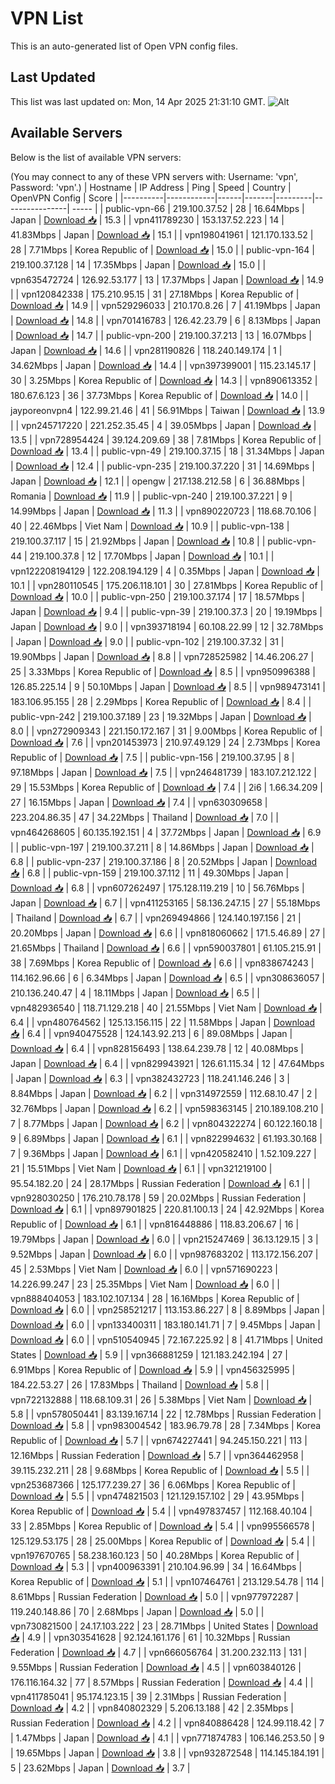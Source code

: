 # VPN List

This is an auto-generated list of Open VPN config files.

## Last Updated

This list was last updated on: Mon, 14 Apr 2025 21:31:10 GMT.
![Alt](https://repobeats.axiom.co/api/embed/186b98318ef1479477931607c1ad7d823f12451f.svg "Repobeats analytics image")

## Available Servers

Below is the list of available VPN servers:

(You may connect to any of these VPN servers with: Username: 'vpn', Password: 'vpn'.)
| Hostname | IP Address | Ping | Speed | Country | OpenVPN Config | Score |
|----------|------------|------|-------|---------|----------------| ----- |
| public-vpn-66 | 219.100.37.52 | 28 | 16.64Mbps | Japan | [Download 📥](./configs/server_0_JP.ovpn) | 15.3 |
| vpn411789230 | 153.137.52.223 | 14 | 41.83Mbps | Japan | [Download 📥](./configs/server_1_JP.ovpn) | 15.1 |
| vpn198041961 | 121.170.133.52 | 28 | 7.71Mbps | Korea Republic of | [Download 📥](./configs/server_2_KR.ovpn) | 15.0 |
| public-vpn-164 | 219.100.37.128 | 14 | 17.35Mbps | Japan | [Download 📥](./configs/server_3_JP.ovpn) | 15.0 |
| vpn635472724 | 126.92.53.177 | 13 | 17.37Mbps | Japan | [Download 📥](./configs/server_4_JP.ovpn) | 14.9 |
| vpn120842338 | 175.210.95.15 | 31 | 27.18Mbps | Korea Republic of | [Download 📥](./configs/server_5_KR.ovpn) | 14.9 |
| vpn529296033 | 210.170.8.26 | 7 | 41.19Mbps | Japan | [Download 📥](./configs/server_6_JP.ovpn) | 14.8 |
| vpn701416783 | 126.42.23.79 | 6 | 8.13Mbps | Japan | [Download 📥](./configs/server_7_JP.ovpn) | 14.7 |
| public-vpn-200 | 219.100.37.213 | 13 | 16.07Mbps | Japan | [Download 📥](./configs/server_8_JP.ovpn) | 14.6 |
| vpn281190826 | 118.240.149.174 | 1 | 34.62Mbps | Japan | [Download 📥](./configs/server_9_JP.ovpn) | 14.4 |
| vpn397399001 | 115.23.145.17 | 30 | 3.25Mbps | Korea Republic of | [Download 📥](./configs/server_10_KR.ovpn) | 14.3 |
| vpn890613352 | 180.67.6.123 | 36 | 37.73Mbps | Korea Republic of | [Download 📥](./configs/server_11_KR.ovpn) | 14.0 |
| jayporeonvpn4 | 122.99.21.46 | 41 | 56.91Mbps | Taiwan | [Download 📥](./configs/server_12_TW.ovpn) | 13.9 |
| vpn245717220 | 221.252.35.45 | 4 | 39.05Mbps | Japan | [Download 📥](./configs/server_13_JP.ovpn) | 13.5 |
| vpn728954424 | 39.124.209.69 | 38 | 7.81Mbps | Korea Republic of | [Download 📥](./configs/server_14_KR.ovpn) | 13.4 |
| public-vpn-49 | 219.100.37.15 | 18 | 31.34Mbps | Japan | [Download 📥](./configs/server_15_JP.ovpn) | 12.4 |
| public-vpn-235 | 219.100.37.220 | 31 | 14.69Mbps | Japan | [Download 📥](./configs/server_16_JP.ovpn) | 12.1 |
| opengw | 217.138.212.58 | 6 | 36.88Mbps | Romania | [Download 📥](./configs/server_17_RO.ovpn) | 11.9 |
| public-vpn-240 | 219.100.37.221 | 9 | 14.99Mbps | Japan | [Download 📥](./configs/server_18_JP.ovpn) | 11.3 |
| vpn890220723 | 118.68.70.106 | 40 | 22.46Mbps | Viet Nam | [Download 📥](./configs/server_19_VN.ovpn) | 10.9 |
| public-vpn-138 | 219.100.37.117 | 15 | 21.92Mbps | Japan | [Download 📥](./configs/server_20_JP.ovpn) | 10.8 |
| public-vpn-44 | 219.100.37.8 | 12 | 17.70Mbps | Japan | [Download 📥](./configs/server_21_JP.ovpn) | 10.1 |
| vpn122208194129 | 122.208.194.129 | 4 | 0.35Mbps | Japan | [Download 📥](./configs/server_22_JP.ovpn) | 10.1 |
| vpn280110545 | 175.206.118.101 | 30 | 27.81Mbps | Korea Republic of | [Download 📥](./configs/server_23_KR.ovpn) | 10.0 |
| public-vpn-250 | 219.100.37.174 | 17 | 18.57Mbps | Japan | [Download 📥](./configs/server_24_JP.ovpn) | 9.4 |
| public-vpn-39 | 219.100.37.3 | 20 | 19.19Mbps | Japan | [Download 📥](./configs/server_25_JP.ovpn) | 9.0 |
| vpn393718194 | 60.108.22.99 | 12 | 32.78Mbps | Japan | [Download 📥](./configs/server_26_JP.ovpn) | 9.0 |
| public-vpn-102 | 219.100.37.32 | 31 | 19.90Mbps | Japan | [Download 📥](./configs/server_27_JP.ovpn) | 8.8 |
| vpn728525982 | 14.46.206.27 | 25 | 3.33Mbps | Korea Republic of | [Download 📥](./configs/server_28_KR.ovpn) | 8.5 |
| vpn950996388 | 126.85.225.14 | 9 | 50.10Mbps | Japan | [Download 📥](./configs/server_29_JP.ovpn) | 8.5 |
| vpn989473141 | 183.106.95.155 | 28 | 2.29Mbps | Korea Republic of | [Download 📥](./configs/server_30_KR.ovpn) | 8.4 |
| public-vpn-242 | 219.100.37.189 | 23 | 19.32Mbps | Japan | [Download 📥](./configs/server_31_JP.ovpn) | 8.0 |
| vpn272909343 | 221.150.172.167 | 31 | 9.00Mbps | Korea Republic of | [Download 📥](./configs/server_32_KR.ovpn) | 7.6 |
| vpn201453973 | 210.97.49.129 | 24 | 2.73Mbps | Korea Republic of | [Download 📥](./configs/server_33_KR.ovpn) | 7.5 |
| public-vpn-156 | 219.100.37.95 | 8 | 97.18Mbps | Japan | [Download 📥](./configs/server_34_JP.ovpn) | 7.5 |
| vpn246481739 | 183.107.212.122 | 29 | 15.53Mbps | Korea Republic of | [Download 📥](./configs/server_35_KR.ovpn) | 7.4 |
| 2i6 | 1.66.34.209 | 27 | 16.15Mbps | Japan | [Download 📥](./configs/server_36_JP.ovpn) | 7.4 |
| vpn630309658 | 223.204.86.35 | 47 | 34.22Mbps | Thailand | [Download 📥](./configs/server_37_TH.ovpn) | 7.0 |
| vpn464268605 | 60.135.192.151 | 4 | 37.72Mbps | Japan | [Download 📥](./configs/server_38_JP.ovpn) | 6.9 |
| public-vpn-197 | 219.100.37.211 | 8 | 14.86Mbps | Japan | [Download 📥](./configs/server_39_JP.ovpn) | 6.8 |
| public-vpn-237 | 219.100.37.186 | 8 | 20.52Mbps | Japan | [Download 📥](./configs/server_40_JP.ovpn) | 6.8 |
| public-vpn-159 | 219.100.37.112 | 11 | 49.30Mbps | Japan | [Download 📥](./configs/server_41_JP.ovpn) | 6.8 |
| vpn607262497 | 175.128.119.219 | 10 | 56.76Mbps | Japan | [Download 📥](./configs/server_42_JP.ovpn) | 6.7 |
| vpn411253165 | 58.136.247.15 | 27 | 55.18Mbps | Thailand | [Download 📥](./configs/server_43_TH.ovpn) | 6.7 |
| vpn269494866 | 124.140.197.156 | 21 | 20.20Mbps | Japan | [Download 📥](./configs/server_44_JP.ovpn) | 6.6 |
| vpn818060662 | 171.5.46.89 | 27 | 21.65Mbps | Thailand | [Download 📥](./configs/server_45_TH.ovpn) | 6.6 |
| vpn590037801 | 61.105.215.91 | 38 | 7.69Mbps | Korea Republic of | [Download 📥](./configs/server_46_KR.ovpn) | 6.6 |
| vpn838674243 | 114.162.96.66 | 6 | 6.34Mbps | Japan | [Download 📥](./configs/server_47_JP.ovpn) | 6.5 |
| vpn308636057 | 210.136.240.47 | 4 | 18.11Mbps | Japan | [Download 📥](./configs/server_48_JP.ovpn) | 6.5 |
| vpn482936540 | 118.71.129.218 | 40 | 21.55Mbps | Viet Nam | [Download 📥](./configs/server_49_VN.ovpn) | 6.4 |
| vpn480764562 | 125.13.156.115 | 22 | 11.58Mbps | Japan | [Download 📥](./configs/server_50_JP.ovpn) | 6.4 |
| vpn940475528 | 124.143.92.213 | 6 | 89.08Mbps | Japan | [Download 📥](./configs/server_51_JP.ovpn) | 6.4 |
| vpn828156493 | 138.64.239.78 | 12 | 40.08Mbps | Japan | [Download 📥](./configs/server_52_JP.ovpn) | 6.4 |
| vpn829943921 | 126.61.115.34 | 12 | 47.64Mbps | Japan | [Download 📥](./configs/server_53_JP.ovpn) | 6.3 |
| vpn382432723 | 118.241.146.246 | 3 | 8.84Mbps | Japan | [Download 📥](./configs/server_54_JP.ovpn) | 6.2 |
| vpn314972559 | 112.68.10.47 | 2 | 32.76Mbps | Japan | [Download 📥](./configs/server_55_JP.ovpn) | 6.2 |
| vpn598363145 | 210.189.108.210 | 7 | 8.77Mbps | Japan | [Download 📥](./configs/server_56_JP.ovpn) | 6.2 |
| vpn804322274 | 60.122.160.18 | 9 | 6.89Mbps | Japan | [Download 📥](./configs/server_57_JP.ovpn) | 6.1 |
| vpn822994632 | 61.193.30.168 | 7 | 9.36Mbps | Japan | [Download 📥](./configs/server_58_JP.ovpn) | 6.1 |
| vpn420582410 | 1.52.109.227 | 21 | 15.51Mbps | Viet Nam | [Download 📥](./configs/server_59_VN.ovpn) | 6.1 |
| vpn321219100 | 95.54.182.20 | 24 | 28.17Mbps | Russian Federation | [Download 📥](./configs/server_60_RU.ovpn) | 6.1 |
| vpn928030250 | 176.210.78.178 | 59 | 20.02Mbps | Russian Federation | [Download 📥](./configs/server_61_RU.ovpn) | 6.1 |
| vpn897901825 | 220.81.100.13 | 24 | 42.92Mbps | Korea Republic of | [Download 📥](./configs/server_62_KR.ovpn) | 6.1 |
| vpn816448886 | 118.83.206.67 | 16 | 19.79Mbps | Japan | [Download 📥](./configs/server_63_JP.ovpn) | 6.0 |
| vpn215247469 | 36.13.129.15 | 3 | 9.52Mbps | Japan | [Download 📥](./configs/server_64_JP.ovpn) | 6.0 |
| vpn987683202 | 113.172.156.207 | 45 | 2.53Mbps | Viet Nam | [Download 📥](./configs/server_65_VN.ovpn) | 6.0 |
| vpn571690223 | 14.226.99.247 | 23 | 25.35Mbps | Viet Nam | [Download 📥](./configs/server_66_VN.ovpn) | 6.0 |
| vpn888404053 | 183.102.107.134 | 28 | 16.16Mbps | Korea Republic of | [Download 📥](./configs/server_67_KR.ovpn) | 6.0 |
| vpn258521217 | 113.153.86.227 | 8 | 8.89Mbps | Japan | [Download 📥](./configs/server_68_JP.ovpn) | 6.0 |
| vpn133400311 | 183.180.141.71 | 7 | 9.45Mbps | Japan | [Download 📥](./configs/server_69_JP.ovpn) | 6.0 |
| vpn510540945 | 72.167.225.92 | 8 | 41.71Mbps | United States | [Download 📥](./configs/server_70_US.ovpn) | 5.9 |
| vpn366881259 | 121.183.242.194 | 27 | 6.91Mbps | Korea Republic of | [Download 📥](./configs/server_71_KR.ovpn) | 5.9 |
| vpn456325995 | 184.22.53.27 | 26 | 17.83Mbps | Thailand | [Download 📥](./configs/server_72_TH.ovpn) | 5.8 |
| vpn722132888 | 118.68.109.31 | 26 | 5.38Mbps | Viet Nam | [Download 📥](./configs/server_73_VN.ovpn) | 5.8 |
| vpn578050441 | 83.139.167.14 | 22 | 12.78Mbps | Russian Federation | [Download 📥](./configs/server_74_RU.ovpn) | 5.8 |
| vpn983004542 | 183.96.79.78 | 28 | 7.34Mbps | Korea Republic of | [Download 📥](./configs/server_75_KR.ovpn) | 5.7 |
| vpn674227441 | 94.245.150.221 | 113 | 12.16Mbps | Russian Federation | [Download 📥](./configs/server_76_RU.ovpn) | 5.7 |
| vpn364462958 | 39.115.232.211 | 28 | 9.68Mbps | Korea Republic of | [Download 📥](./configs/server_77_KR.ovpn) | 5.5 |
| vpn253687366 | 125.177.239.27 | 36 | 6.06Mbps | Korea Republic of | [Download 📥](./configs/server_78_KR.ovpn) | 5.5 |
| vpn474821503 | 121.129.157.102 | 29 | 43.95Mbps | Korea Republic of | [Download 📥](./configs/server_79_KR.ovpn) | 5.4 |
| vpn497837457 | 112.168.40.104 | 33 | 2.85Mbps | Korea Republic of | [Download 📥](./configs/server_80_KR.ovpn) | 5.4 |
| vpn995566578 | 125.129.53.175 | 28 | 25.00Mbps | Korea Republic of | [Download 📥](./configs/server_81_KR.ovpn) | 5.4 |
| vpn197670765 | 58.238.160.123 | 50 | 40.28Mbps | Korea Republic of | [Download 📥](./configs/server_82_KR.ovpn) | 5.3 |
| vpn400963391 | 210.104.96.99 | 34 | 16.64Mbps | Korea Republic of | [Download 📥](./configs/server_83_KR.ovpn) | 5.1 |
| vpn107464761 | 213.129.54.78 | 114 | 8.61Mbps | Russian Federation | [Download 📥](./configs/server_84_RU.ovpn) | 5.0 |
| vpn977972287 | 119.240.148.86 | 70 | 2.68Mbps | Japan | [Download 📥](./configs/server_85_JP.ovpn) | 5.0 |
| vpn730821500 | 24.17.103.222 | 23 | 28.71Mbps | United States | [Download 📥](./configs/server_86_US.ovpn) | 4.9 |
| vpn303541628 | 92.124.161.176 | 61 | 10.32Mbps | Russian Federation | [Download 📥](./configs/server_87_RU.ovpn) | 4.7 |
| vpn666056764 | 31.200.232.113 | 131 | 9.55Mbps | Russian Federation | [Download 📥](./configs/server_88_RU.ovpn) | 4.5 |
| vpn603840126 | 176.116.164.32 | 77 | 8.57Mbps | Russian Federation | [Download 📥](./configs/server_89_RU.ovpn) | 4.4 |
| vpn411785041 | 95.174.123.15 | 39 | 2.31Mbps | Russian Federation | [Download 📥](./configs/server_90_RU.ovpn) | 4.2 |
| vpn840802329 | 5.206.13.188 | 42 | 2.35Mbps | Russian Federation | [Download 📥](./configs/server_91_RU.ovpn) | 4.2 |
| vpn840886428 | 124.99.118.42 | 7 | 1.47Mbps | Japan | [Download 📥](./configs/server_92_JP.ovpn) | 4.1 |
| vpn771874783 | 106.146.253.50 | 9 | 19.65Mbps | Japan | [Download 📥](./configs/server_93_JP.ovpn) | 3.8 |
| vpn932872548 | 114.145.184.191 | 5 | 23.62Mbps | Japan | [Download 📥](./configs/server_94_JP.ovpn) | 3.7 |
